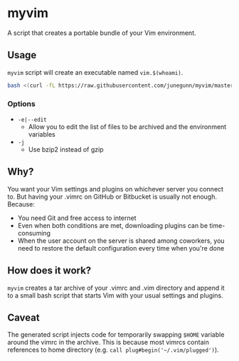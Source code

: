 myvim
=====

A script that creates a portable bundle of your Vim environment.

Usage
-----

`myvim` script will create an executable named `vim.$(whoami)`.

```sh
bash <(curl -fL https://raw.githubusercontent.com/junegunn/myvim/master/myvim)
```

### Options

- `-e|--edit`
    - Allow you to edit the list of files to be archived and the environment
      variables
- `-j`
    - Use bzip2 instead of gzip

Why?
----

You want your Vim settings and plugins on whichever server you connect to. But
having your .vimrc on GitHub or Bitbucket is usually not enough. Because:

- You need Git and free access to internet
- Even when both conditions are met, downloading plugins can be time-consuming
- When the user account on the server is shared among coworkers, you need to
  restore the default configuration every time when you're done

How does it work?
-----------------

`myvim` creates a tar archive of your .vimrc and .vim directory and append it
to a small bash script that starts Vim with your usual settings and plugins.

Caveat
------

The generated script injects code for temporarily swapping `$HOME` variable
around the vimrc in the archive. This is because most vimrcs contain
references to home directory (e.g. `call plug#begin('~/.vim/plugged')`).

